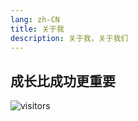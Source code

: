 ```yaml
---
lang: zh-CN
title: 关于我
description: 关于我，关于我们
---
```


## 成长比成功更重要

![visitors](https://visitor-badge.glitch.me/badge?page_id=gumutianqi_github_io-introduction_about_me)

